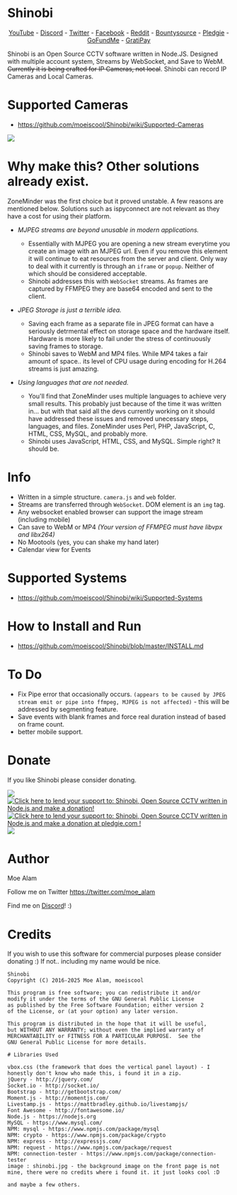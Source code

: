 # Shinobi

<center>
<a href="https://www.youtube.com/user/MrMoea92">YouTube</a> - <a href="https://discord.gg/mdhmvuH">Discord</a> - <a href="https://twitter.com/ShinobiCCTV">Twitter</a> - <a href="https://www.facebook.com/Shinobi-1223193167773738/?ref=bookmarks">Facebook</a> - <a href="https://www.reddit.com/r/ShinobiCCTV/">Reddit</a> - <a href="https://www.bountysource.com/teams/shinobi">Bountysource</a> - <a href="https://pledgie.com/campaigns/33051">Pledgie</a> - <a href="https://www.gofundme.com/help-me-fund-my-program">GoFundMe</a> - <a href="https://gratipay.com/~moe_alam/">GratiPay</a>
</center>

Shinobi is an Open Source CCTV software written in Node.JS. Designed with multiple account system, Streams by WebSocket, and Save to WebM. <s>Currently it is being crafted for IP Cameras, not local</s>.
Shinobi can record IP Cameras and Local Cameras.

# Supported Cameras

- https://github.com/moeiscool/Shinobi/wiki/Supported-Cameras

<img src="https://github.com/moeiscool/Shinobi/blob/master/web/libs/img/demo.gif?raw=true">

# Why make this? Other solutions already exist.

ZoneMinder was the first choice but it proved unstable. A few reasons are mentioned below. Solutions such as ispyconnect are not relevant as they have a cost for using their platform.

- *MJPEG streams are beyond unusable in modern applications.*
    - Essentially with MJPEG you are opening a new stream everytime you create an image with an MJPEG url. Even if you remove this element it will continue to eat resources from the server and client. Only way to deal with it currently is through an `iframe` or `popup`. Neither of which should be considered acceptable.
    - Shinobi addresses this with `WebSocket` streams. As frames are captured by FFMPEG they are base64 encoded and sent to the client.
    
- *JPEG Storage is just a terrible idea.*
    - Saving each frame as a separate file in JPEG format can have a seriously detrmental effect on storage space and the hardware itself. Hardware is more likely to fail under the stress of continuously saving frames to storage.
    - Shinobi saves to WebM and MP4 files. While MP4 takes a fair amount of space.. its level of CPU usage during encoding for H.264 streams is just amazing.

- *Using languages that are not needed.*
    - You'll find that ZoneMinder uses multiple languages to achieve very small results. This probably just because of the time it was written in... but with that said all the devs currently working on it should have addressed these issues and removed unecessary steps, languages, and files. ZoneMinder uses Perl, PHP, JavaScript, C, HTML, CSS, MySQL, and probably more.
    - Shinobi uses JavaScript, HTML, CSS, and MySQL. Simple right? It should be.

# Info

- Written in a simple structure. `camera.js` and `web` folder.
- Streams are transferred through `WebSocket`. DOM element is an `img` tag.
- Any websocket enabled browser can support the image stream (including mobile)
- Can save to WebM or MP4 *(Your version of FFMPEG must have libvpx and libx264)*
- No Mootools (yes, you can shake my hand later)
- Calendar view for Events

# Supported Systems

- https://github.com/moeiscool/Shinobi/wiki/Supported-Systems

# How to Install and Run

- https://github.com/moeiscool/Shinobi/blob/master/INSTALL.md

# To Do

- Fix Pipe error that occasionally occurs. `(appears to be caused by JPEG stream emit or pipe into ffmpeg, MJPEG is not affected)` - this will be addressed by segmenting feature.
- Save events with blank frames and force real duration instead of based on frame count.
- better mobile support.

# Donate

If you like Shinobi please consider donating.

<a title="USD,XBT..." href='https://www.bountysource.com/teams/shinobi'><img src='https://d2bbtvgnhux6eq.cloudfront.net/assets/Bountysource-green-f2f437ed727ee2cacaee3f559c1907cb.png' ></a> <a title="CAD" href='https://gratipay.com/Shinobi-The-Open-Source-CCTV-Solution/'><img alt='Click here to lend your support to: Shinobi, Open Source CCTV written in Node.js and make a donation!' src='https://assets.gratipay.com/gratipay.svg?etag=3tGiSB5Uw_0-oWiLLxAqpQ~~' border='0' ></a> <a href='https://pledgie.com/campaigns/33051'><img alt='Click here to lend your support to: Shinobi, Open Source CCTV written in Node.js and make a donation at pledgie.com !' src='https://pledgie.com/campaigns/33051.png?skin_name=chrome' border='0' ></a> <a target="_blank" class="badge-widget" style="border: none;" href="//www.gofundme.com/help-me-fund-my-program?utm_medium=wdgt" title="Visit this page now."><img src="https://funds.gofundme.com/css/3.0_donate/green/widget.png"></a>

# Author

Moe Alam

Follow me on Twitter https://twitter.com/moe_alam

Find me on <a href="https://discord.gg/mdhmvuH">Discord</a>! :) 

# Credits

If you wish to use this software for commercial purposes please consider donating :) If not.. including my name would be nice.

    Shinobi
    Copyright (C) 2016-2025 Moe Alam, moeiscool

    This program is free software; you can redistribute it and/or
    modify it under the terms of the GNU General Public License
    as published by the Free Software Foundation; either version 2
    of the License, or (at your option) any later version.

    This program is distributed in the hope that it will be useful,
    but WITHOUT ANY WARRANTY; without even the implied warranty of
    MERCHANTABILITY or FITNESS FOR A PARTICULAR PURPOSE.  See the
    GNU General Public License for more details.
    
    # Libraries Used
    
    vbox.css (the framework that does the vertical panel layout) - I honestly don't know who made this, i found it in a zip.
    jQuery - http://jquery.com/
    Socket.io - http://socket.io/
    Bootstrap - http://getbootstrap.com/
    Moment.js - http://momentjs.com/
    Livestamp.js - https://mattbradley.github.io/livestampjs/
    Font Awesome - http://fontawesome.io/
    Node.js - https://nodejs.org
    MySQL - https://www.mysql.com/
    NPM: mysql - https://www.npmjs.com/package/mysql
    NPM: crypto - https://www.npmjs.com/package/crypto
    NPM: express - http://expressjs.com/
    NPM: request - https://www.npmjs.com/package/request
    NPM: connection-tester - https://www.npmjs.com/package/connection-tester
    image : shinobi.jpg - the background image on the front page is not mine, there were no credits where i found it. it just looks cool :D
    
    and maybe a few others.
    